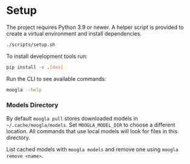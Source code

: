 # Setup

The project requires Python 3.9 or newer. A helper script is provided to
create a virtual environment and install dependencies.

```bash
./scripts/setup.sh
```

To install development tools run:

```bash
pip install -e .[dev]
```

Run the CLI to see available commands:

```bash
moogla --help
```

### Models Directory

By default `moogla pull` stores downloaded models in `~/.cache/moogla/models`.
Set `MOOGLA_MODEL_DIR` to choose a different location. All commands that use
local models will look for files in this directory.

List cached models with `moogla models` and remove one using `moogla remove <name>`.
